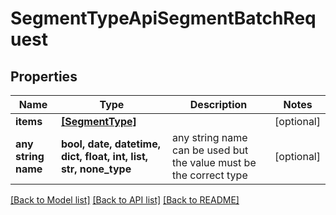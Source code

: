 # SegmentTypeApiSegmentBatchRequest


## Properties
Name | Type | Description | Notes
------------ | ------------- | ------------- | -------------
**items** | [**[SegmentType]**](SegmentType.md) |  | [optional] 
**any string name** | **bool, date, datetime, dict, float, int, list, str, none_type** | any string name can be used but the value must be the correct type | [optional]

[[Back to Model list]](../README.md#documentation-for-models) [[Back to API list]](../README.md#documentation-for-api-endpoints) [[Back to README]](../README.md)


